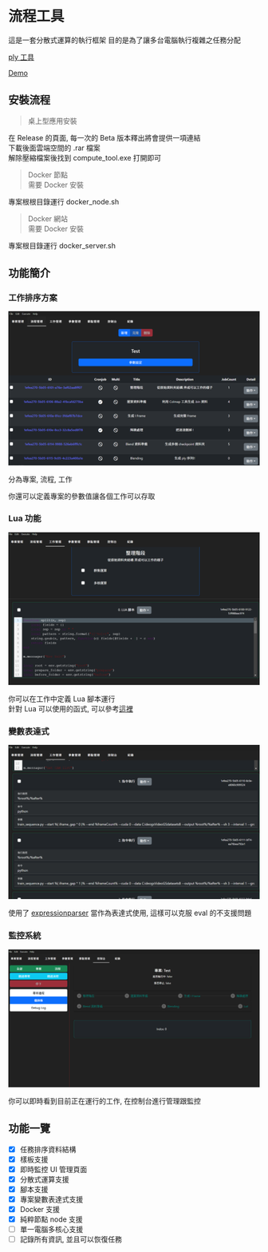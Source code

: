 # 流程工具

這是一套分散式運算的執行框架
目的是為了讓多台電腦執行複雜之任務分配

[ply 工具](./ply_tool/README.md)

[Demo](https://elly2018.github.io/Compute-Tool/)

## 安裝流程

> 桌上型應用安裝

在 Release 的頁面, 每一次的 Beta 版本釋出將會提供一項連結\
下載後面雲端空間的 .rar 檔案\
解除壓縮檔案後找到 compute_tool.exe 打開即可

> Docker 節點\
> 需要 Docker 安裝

專案根根目錄運行 docker_node.sh

> Docker 網站\
> 需要 Docker 安裝

專案根目錄運行 docker_server.sh

## 功能簡介

### 工作排序方案

![Flow](./docs/flow.png)

分為專案, 流程, 工作

你還可以定義專案的參數值讓各個工作可以存取

### Lua 功能

![Lua](./docs/luaJob.png)

你可以在工作中定義 Lua 腳本運行\
針對 Lua 可以使用的函式, 可以參考[這裡](./docs/Lua.md)

### 變數表達式

![commandJob](./docs/commanJob.png)

使用了 [expressionparser](https://www.npmjs.com/package/expressionparser) 當作為表達式使用, 這樣可以克服 eval 的不支援問題

### 監控系統

![pipeline](./docs/execution.png)

你可以即時看到目前正在運行的工作, 在控制台進行管理跟監控

## 功能一覽

- [x] 任務排序資料結構
- [x] 樣板支援
- [x] 即時監控 UI 管理頁面
- [x] 分散式運算支援
- [x] 腳本支援
- [x] 專案變數表達式支援
- [x] Docker 支援
- [x] 純粹節點 node 支援
- [ ] 單一電腦多核心支援
- [ ] 記錄所有資訊, 並且可以恢復任務
